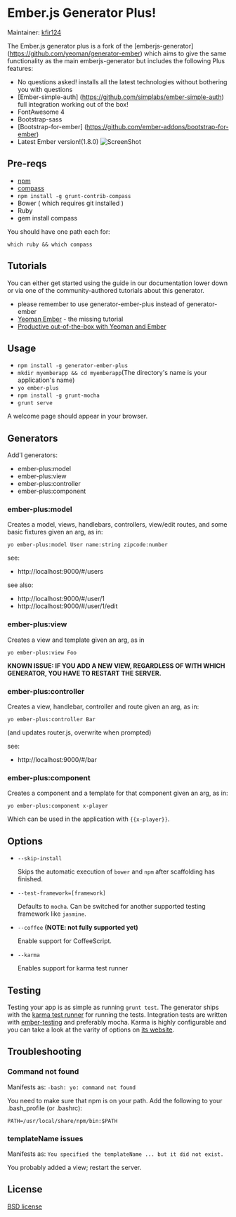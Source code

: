 # Ember.js Generator Plus!

Maintainer: [kfir124](https://github.com/kfir124)

The Ember.js generator plus is a fork of the [emberjs-generator] (https://github.com/yeoman/generator-ember)
which aims to give the same functionality as the main emberjs-generator but includes the following Plus features:
* No questions asked! installs all the latest technologies without bothering you with questions
* [Ember-simple-auth] (https://github.com/simplabs/ember-simple-auth) full integration working out of the box!
* FontAwesome 4
* Bootstrap-sass
* [Bootstrap-for-ember] (https://github.com/ember-addons/bootstrap-for-ember)
* Latest Ember version!(1.8.0)
![ScreenShot](https://raw.github.com/kfir124/generator-ember-plus/master/project/img/screenshots/2014_06_06.png)

## Pre-reqs

* [npm](http://nodejs.org/)
* [compass](http://compass-style.org/install/)
* `npm install -g grunt-contrib-compass`
* Bower ( which requires git installed )
* Ruby
* gem install compass

You should have one path each for:

  `which ruby && which compass`

## Tutorials

You can either get started using the guide in our documentation lower down or via one of the community-authored tutorials about this generator.
* please remember to use generator-ember-plus instead of generator-ember
* [Yeoman Ember](https://www.openshift.com/blogs/day-24-yeoman-ember-the-missing-tutorial) - the missing tutorial
* [Productive out-of-the-box with Yeoman and Ember](http://www.infoq.com/presentations/emberjs-tools-yeoman)

## Usage

* `npm install -g generator-ember-plus`
* `mkdir myemberapp && cd myemberapp`(The directory's name is your application's name)
* `yo ember-plus`
* `npm install -g grunt-mocha`
* `grunt serve`

A welcome page should appear in your browser.

## Generators

Add'l generators:

* ember-plus:model
* ember-plus:view
* ember-plus:controller
* ember-plus:component

### ember-plus:model

Creates a model, views, handlebars, controllers, view/edit routes, and some basic fixtures given an arg, as in: 

`yo ember-plus:model User name:string zipcode:number`

see:

* http://localhost:9000/#/users

see also:

* http://localhost:9000/#/user/1
* http://localhost:9000/#/user/1/edit
 
### ember-plus:view

Creates a view and template given an arg, as in

  `yo ember-plus:view Foo`

__KNOWN ISSUE: IF YOU ADD A NEW VIEW, REGARDLESS OF WITH WHICH GENERATOR, YOU HAVE TO RESTART THE SERVER.__

### ember-plus:controller

Creates a view, handlebar, controller and route given an arg, as in:

  `yo ember-plus:controller Bar`

(and updates router.js, overwrite when prompted)

see:

* http://localhost:9000/#/bar

### ember-plus:component

Creates a component and a template for that component given an arg, as in:

  `yo ember-plus:component x-player`

Which can be used in the application with `{{x-player}}`.

## Options

* `--skip-install`

  Skips the automatic execution of `bower` and `npm` after scaffolding has finished.

* `--test-framework=[framework]`

  Defaults to `mocha`. Can be switched for another supported testing framework like `jasmine`.

* `--coffee` **(NOTE: not fully supported yet)** 

  Enable support for CoffeeScript.

* `--karma`

  Enables support for karma test runner

## Testing
Testing your app is as simple as running `grunt test`. The generator ships with the
[karma test runner](http://karma-runner.github.io/0.8/index.html) for running the tests. Integration
tests are written with [ember-testing](https://github.com/emberjs/ember.js/tree/master/packages/ember-testing)
and preferably mocha. Karma is highly configurable and you can take a look at the varity of options
on [its website](http://karma-runner.github.io/0.8/index.html).

## Troubleshooting

### Command not found

Manifests as: `-bash: yo: command not found`

You need to make sure that npm is on your path.  Add the following to your .bash_profile (or .bashrc):

`PATH=/usr/local/share/npm/bin:$PATH`

### templateName issues

Manifests as: `You specified the templateName ... but it did not exist.`

You probably added a view; restart the server.


## License

[BSD license](http://opensource.org/licenses/bsd-license.php)
